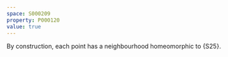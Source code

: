 ```yaml
---
space: S000209
property: P000120
value: true
---
```


By construction, each point has a neighbourhood
homeomorphic to {S25}.
